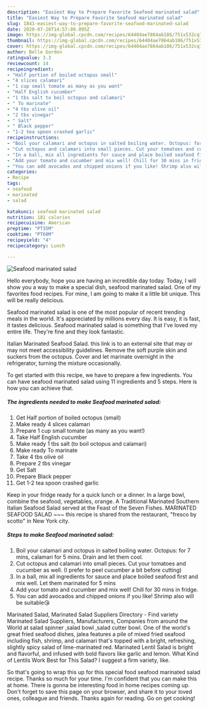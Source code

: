 ```yaml
---
description: "Easiest Way to Prepare Favorite Seafood marinated salad"
title: "Easiest Way to Prepare Favorite Seafood marinated salad"
slug: 1841-easiest-way-to-prepare-favorite-seafood-marinated-salad
date: 2020-07-26T14:57:09.095Z
image: https://img-global.cpcdn.com/recipes/64404ae7864ab186/751x532cq70/seafood-marinated-salad-recipe-main-photo.jpg
thumbnail: https://img-global.cpcdn.com/recipes/64404ae7864ab186/751x532cq70/seafood-marinated-salad-recipe-main-photo.jpg
cover: https://img-global.cpcdn.com/recipes/64404ae7864ab186/751x532cq70/seafood-marinated-salad-recipe-main-photo.jpg
author: Belle Gordon
ratingvalue: 3.3
reviewcount: 14
recipeingredient:
- "Half portion of boiled octopus small"
- "4 slices calamari"
- "1 cup small tomate as many as you want"
- "Half English cucumber"
- "1 tbs salt to boil octopus and calamari"
- " To marinate"
- "4 tbs olive oil"
- "2 tbs vinegar"
- " Salt"
- " Black pepper"
- "1-2 tea spoon crashed garlic"
recipeinstructions:
- "Boil your calamari and octopus in salted boiling water. Octopus: for 7 mins, calamari for 5 mins. Drain and let them cool."
- "Cut octopus and calamari into small pieces. Cut your tomatoes and cucumber as well. (I prefer to peel cucumber a bit before cutting)"
- "In a ball, mix all ingredients for sauce and place boiled seafood first and mix well. Let them marinated for 5 mins"
- "Add your tomato and cucumber and mix well! Chill for 30 mins in fridge."
- "You can add avocados and chipped onions if you like! Shrimp also will be suitable😘"
categories:
- Recipe
tags:
- seafood
- marinated
- salad

katakunci: seafood marinated salad 
nutrition: 181 calories
recipecuisine: American
preptime: "PT35M"
cooktime: "PT60M"
recipeyield: "4"
recipecategory: Lunch

---
```



![Seafood marinated salad](https://img-global.cpcdn.com/recipes/64404ae7864ab186/751x532cq70/seafood-marinated-salad-recipe-main-photo.jpg)

Hello everybody, hope you are having an incredible day today. Today, I will show you a way to make a special dish, seafood marinated salad. One of my favorites food recipes. For mine, I am going to make it a little bit unique. This will be really delicious.

Seafood marinated salad is one of the most popular of recent trending meals in the world. It's appreciated by millions every day. It is easy, it is fast, it tastes delicious. Seafood marinated salad is something that I've loved my entire life. They're fine and they look fantastic.

Italian Marinated Seafood Salad. this link is to an external site that may or may not meet accessibility guidelines. Remove the soft purple skin and suckers from the octopus. Cover and let marinate overnight in the refrigerator, turning the mixture occasionally.


To get started with this recipe, we have to prepare a few ingredients. You can have seafood marinated salad using 11 ingredients and 5 steps. Here is how you can achieve that.

<!--inarticleads1-->

##### The ingredients needed to make Seafood marinated salad:

1. Get Half portion of boiled octopus (small)
1. Make ready 4 slices calamari
1. Prepare 1 cup small tomate (as many as you want!)
1. Take Half English cucumber
1. Make ready 1 tbs salt (to boil octopus and calamari)
1. Make ready  To marinate
1. Take 4 tbs olive oil
1. Prepare 2 tbs vinegar
1. Get  Salt
1. Prepare  Black pepper
1. Get 1-2 tea spoon crashed garlic


Keep in your fridge ready for a quick lunch or a dinner. In a large bowl, combine the seafood, vegetables, orange. A Traditional Marinated Southern Italian Seafood Salad served at the Feast of the Seven Fishes. MARINATED SEAFOOD SALAD ~~~ this recipe is shared from the restaurant, &#34;fresco by scotto&#34; in New York city. 

<!--inarticleads2-->

##### Steps to make Seafood marinated salad:

1. Boil your calamari and octopus in salted boiling water. Octopus: for 7 mins, calamari for 5 mins. Drain and let them cool.
1. Cut octopus and calamari into small pieces. Cut your tomatoes and cucumber as well. (I prefer to peel cucumber a bit before cutting)
1. In a ball, mix all ingredients for sauce and place boiled seafood first and mix well. Let them marinated for 5 mins
1. Add your tomato and cucumber and mix well! Chill for 30 mins in fridge.
1. You can add avocados and chipped onions if you like! Shrimp also will be suitable😘


Marinated Salad, Marinated Salad Suppliers Directory - Find variety Marinated Salad Suppliers, Manufacturers, Companies from around the World at salad spinner ,salad bowl ,salad cutter bowl. One of the world&#39;s great fried seafood dishes, jalea features a pile of mixed fried seafood including fish, shrimp, and calamari that&#39;s topped with a bright, refreshing, slightly spicy salad of lime-marinated red. Marinated Lentil Salad is bright and flavorful, and infused with bold flavors like garlic and lemon. What Kind of Lentils Work Best for This Salad? I suggest a firm variety, like. 

So that's going to wrap this up for this special food seafood marinated salad recipe. Thanks so much for your time. I'm confident that you can make this at home. There is gonna be interesting food in home recipes coming up. Don't forget to save this page on your browser, and share it to your loved ones, colleague and friends. Thanks again for reading. Go on get cooking!

